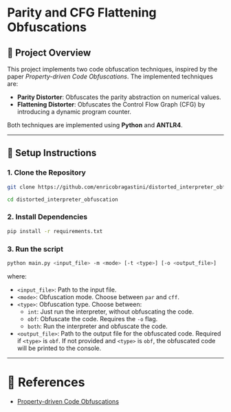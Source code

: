 # Parity and CFG Flattening Obfuscations

## 📄 **Project Overview**
This project implements two code obfuscation techniques, inspired by the paper *Property-driven Code Obfuscations*. The implemented techniques are:

- **Parity Distorter**: Obfuscates the parity abstraction on numerical values.
- **Flattening Distorter**: Obfuscates the Control Flow Graph (CFG) by introducing a dynamic program counter.

Both techniques are implemented using **Python** and **ANTLR4**.

---

## 🚀 **Setup Instructions**

### 1. **Clone the Repository**
```bash
git clone https://github.com/enricobragastini/distorted_interpreter_obfuscation.git

cd distorted_interpreter_obfuscation
```

### 2. **Install Dependencies**
```bash
pip install -r requirements.txt
```

### 3. **Run the script**
```bash
python main.py <input_file> -m <mode> [-t <type>] [-o <output_file>]
```

where:

- `<input_file>`: Path to the input file.
- `<mode>`: Obfuscation mode. Choose between `par` and `cff`.
- `<type>`: Obfuscation type. Choose between:
    - `int`: Just run the interpreter, without obfuscating the code.
    - `obf`: Obfuscate the code. Requires the `-o` flag.
    - `both`: Run the interpreter and obfuscate the code.
- `<output_file>`: Path to the output file for the obfuscated code. Required if `<type>` is `obf`. If not provided and `<type>` is `obf`, the obfuscated code will be printed to the console.

---

# 📝 References
- [Property-driven Code Obfuscations](https://link.springer.com/chapter/10.1007/978-3-031-22308-2_12)